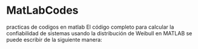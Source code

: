 # MatLabCodes
practicas de codigos en matlab
El código completo para calcular 
la confiabilidad de sistemas
usando la distribución de Weibull 
en MATLAB se puede escribir de la siguiente manera:
